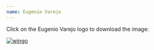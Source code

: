 ```yaml
---
name: Eugenio Varejo
---
```

<p class="text">Click on the Eugenio Varejo logo to download the image:<p>
<a href="assets/images/INDUSTRIA.png" download>
    <img src="assets/images/INDUSTRIA.png" alt="wingo" class="brands">
</a>

